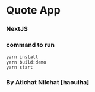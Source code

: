 # Quote App
### NextJS

### command to run
```
yarn install
yarn build:demo
yarn start
```

### By Atichat Nilchat [haouiha]
